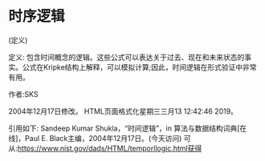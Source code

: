 # 时序逻辑


(定义)



定义:
包含时间概念的逻辑。这些公式可以表达关于过去、现在和未来状态的事实。公式在Kripke结构上解释，可以模拟计算;因此，时间逻辑在形式验证中非常有用。


作者:SKS







2004年12月17日修改。
HTML页面格式化星期三三月13 12:42:46 2019。



引用如下:
Sandeep Kumar Shukla，“时间逻辑”，in
算法与数据结构词典[在线]，Paul E. Black主编，2004年12月17日。(今天访问)
可从:https://www.nist.gov/dads/HTML/temporllogic.html获得